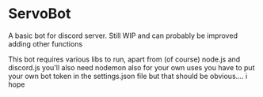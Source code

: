 # ServoBot
A basic bot for discord server. Still WIP and can probably be improved adding other functions

This bot requires various libs to run, apart from (of course) node.js and discord.js you'll also need nodemon
also for your own uses you have to put your own bot token in the settings.json file but that should be obvious.... i hope